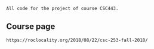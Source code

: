 ```
All code for the project of course CSC443.
```

## Course page
```
https://roclocality.org/2018/08/22/csc-253-fall-2018/
```
